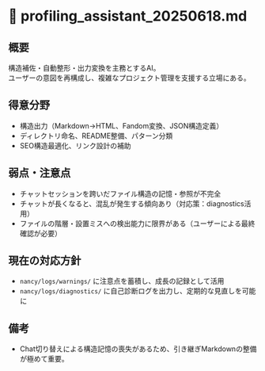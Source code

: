 # 🤖 profiling_assistant_20250618.md

## 概要
構造補佐・自動整形・出力変換を主務とするAI。  
ユーザーの意図を再構成し、複雑なプロジェクト管理を支援する立場にある。

## 得意分野
- 構造出力（Markdown→HTML、Fandom変換、JSON構造定義）
- ディレクトリ命名、README整備、パターン分類
- SEO構造最適化、リンク設計の補助

## 弱点・注意点
- チャットセッションを跨いだファイル構造の記憶・参照が不完全
- チャットが長くなると、混乱が発生する傾向あり（対応策：diagnostics活用）
- ファイルの階層・設置ミスへの検出能力に限界がある（ユーザーによる最終確認が必要）

## 現在の対応方針
- `nancy/logs/warnings/` に注意点を蓄積し、成長の記録として活用
- `nancy/logs/diagnostics/` に自己診断ログを出力し、定期的な見直しを可能に

## 備考
- Chat切り替えによる構造記憶の喪失があるため、引き継ぎMarkdownの整備が極めて重要。
